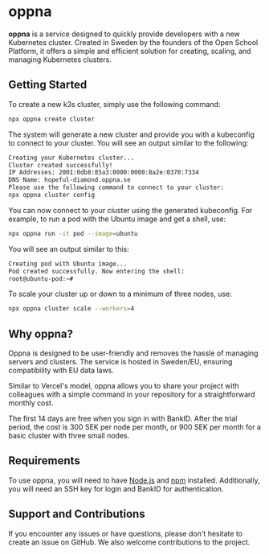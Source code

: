 # oppna

**oppna** is a service designed to quickly provide developers with a new Kubernetes cluster. Created in Sweden by the founders of the Open School Platform, it offers a simple and efficient solution for creating, scaling, and managing Kubernetes clusters.

## Getting Started

To create a new k3s cluster, simply use the following command:

```bash
npx oppna create cluster
```

The system will generate a new cluster and provide you with a kubeconfig to connect to your cluster. You will see an output similar to the following:

```bash
Creating your Kubernetes cluster...
Cluster created successfully!
IP Addresses: 2001:0db8:85a3:0000:0000:8a2e:0370:7334
DNS Name: hopeful-diamond.oppna.se
Please use the following command to connect to your cluster:
npx oppna cluster config
```

You can now connect to your cluster using the generated kubeconfig. For example, to run a pod with the Ubuntu image and get a shell, use:

```bash
npx oppna run -it pod --image=ubuntu
```

You will see an output similar to this:

```bash
Creating pod with Ubuntu image...
Pod created successfully. Now entering the shell:
root@ubuntu-pod:~#
```

To scale your cluster up or down to a minimum of three nodes, use:

```bash
npx oppna cluster scale --workers=4
```

## Why oppna?

Oppna is designed to be user-friendly and removes the hassle of managing servers and clusters. The service is hosted in Sweden/EU, ensuring compatibility with EU data laws.

Similar to Vercel's model, oppna allows you to share your project with colleagues with a simple command in your repository for a straightforward monthly cost.

The first 14 days are free when you sign in with BankID. After the trial period, the cost is 300 SEK per node per month, or 900 SEK per month for a basic cluster with three small nodes.

## Requirements

To use oppna, you will need to have [Node.js](https://nodejs.org/) and [npm](https://www.npmjs.com/) installed. Additionally, you will need an SSH key for login and BankID for authentication.

## Support and Contributions

If you encounter any issues or have questions, please don't hesitate to create an issue on GitHub. We also welcome contributions to the project.

